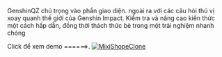 GenshinQZ chú trọng vào phần giao diện. ngoài ra với các câu hỏi thú vị xoay quanh thế giới của Genshin Impact. Kiểm tra và nâng cao kiến thức một cách hấp dẫn, đồng thời thách thức bè trong một trải nghiệm nhanh chóng

Click để xem demo ======>.
[![MixiShopeClone](https://img.youtube.com/vi/sk4PF8AwDiI/0.jpg)](https://www.youtube.com/watch?v=sk4PF8AwDiI)
